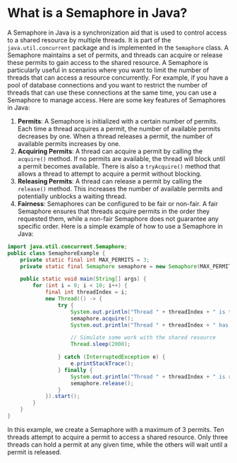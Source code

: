 # What is a Semaphore in Java?
A Semaphore in Java is a synchronization aid that is used to control access to a shared resource by multiple threads. It is part of the `java.util.concurrent` package and is implemented in the `Semaphore` class. A Semaphore maintains a set of permits, and threads can acquire or release these permits to gain access to the shared resource.
A Semaphore is particularly useful in scenarios where you want to limit the number of threads that can access a resource concurrently. For example, if you have a pool of database connections and you want to restrict the number of threads that can use these connections at the same time, you can use a Semaphore to manage access.
Here are some key features of Semaphores in Java:
1. **Permits**: A Semaphore is initialized with a certain number of permits. Each time a thread acquires a permit, the number of available permits decreases by one. When a thread releases a permit, the number of available permits increases by one.
2. **Acquiring Permits**: A thread can acquire a permit by calling the `acquire()` method. If no permits are available, the thread will block until a permit becomes available. There is also a `tryAcquire()` method that allows a thread to attempt to acquire a permit without blocking.
3. **Releasing Permits**: A thread can release a permit by calling the `release()` method. This increases the number of available permits and potentially unblocks a waiting thread.
4. **Fairness**: Semaphores can be configured to be fair or non-fair. A fair Semaphore ensures that threads acquire permits in the order they requested them, while a non-fair Semaphore does not guarantee any specific order.
Here is a simple example of how to use a Semaphore in Java:
```java
import java.util.concurrent.Semaphore;
public class SemaphoreExample {
    private static final int MAX_PERMITS = 3;
    private static final Semaphore semaphore = new Semaphore(MAX_PERMITS);

    public static void main(String[] args) {
        for (int i = 0; i < 10; i++) {
            final int threadIndex = i;
            new Thread(() -> {
                try {
                    System.out.println("Thread " + threadIndex + " is trying to acquire a permit.");
                    semaphore.acquire();
                    System.out.println("Thread " + threadIndex + " has acquired a permit.");

                    // Simulate some work with the shared resource
                    Thread.sleep(2000);

                } catch (InterruptedException e) {
                    e.printStackTrace();
                } finally {
                    System.out.println("Thread " + threadIndex + " is releasing a permit.");
                    semaphore.release();
                }
            }).start();
        }
    }
}
```
In this example, we create a Semaphore with a maximum of 3 permits. Ten threads attempt to acquire a permit to access a shared resource. Only three threads can hold a permit at any given time, while the others will wait until a permit is released.
